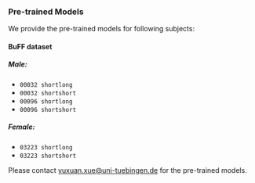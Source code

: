### Pre-trained Models
We provide the pre-trained models for following subjects:
#### BuFF dataset
##### Male:
- `00032 shortlong`
- `00032 shortshort`
- `00096 shortlong`
- `00096 shortshort`

##### Female:
- `03223 shortlong`
- `03223 shortshort`

Please contact [yuxuan.xue@uni-tuebingen.de](yuxuan.xue@uni-tuebingen.de) for the pre-trained models.
